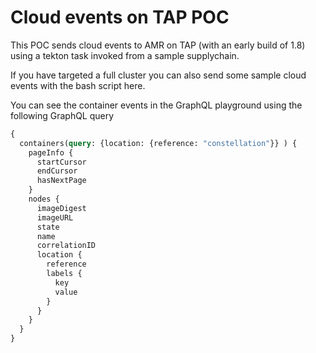 # Cloud events on TAP POC

This POC sends cloud events to AMR on TAP (with an early build of 1.8) using a
tekton task invoked from a sample supplychain.

If you have targeted a full cluster you can also send some sample cloud events
with the bash script here.

You can see the container events in the GraphQL playground using the following
GraphQL query

```graphql
{
  containers(query: {location: {reference: "constellation"}} ) {
    pageInfo {
      startCursor
      endCursor
      hasNextPage
    }
    nodes {
      imageDigest
      imageURL
      state
      name
      correlationID
      location {
        reference
        labels {
          key
          value
        }
      }
    }
  }
}
```
